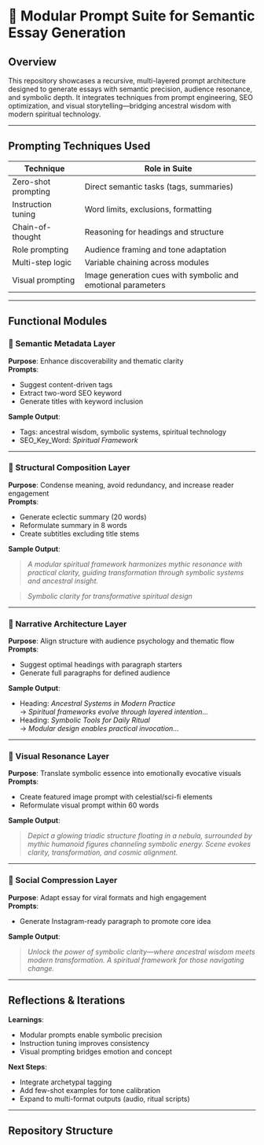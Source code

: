 # 🧿 Modular Prompt Suite for Semantic Essay Generation

## Overview

This repository showcases a recursive, multi-layered prompt architecture designed to generate essays with semantic precision, audience resonance, and symbolic depth. It integrates techniques from prompt engineering, SEO optimization, and visual storytelling—bridging ancestral wisdom with modern spiritual technology.

---

## Prompting Techniques Used

| Technique              | Role in Suite                          |
|------------------------|----------------------------------------|
| Zero-shot prompting    | Direct semantic tasks (tags, summaries) |
| Instruction tuning     | Word limits, exclusions, formatting     |
| Chain-of-thought       | Reasoning for headings and structure    |
| Role prompting         | Audience framing and tone adaptation    |
| Multi-step logic       | Variable chaining across modules        |
| Visual prompting       | Image generation cues with symbolic and emotional parameters |

---

## Functional Modules

### 🧩 Semantic Metadata Layer
**Purpose**: Enhance discoverability and thematic clarity  
**Prompts**:
- Suggest content-driven tags  
- Extract two-word SEO keyword  
- Generate titles with keyword inclusion

**Sample Output**:
- Tags: ancestral wisdom, symbolic systems, spiritual technology  
- SEO_Key_Word: *Spiritual Framework*

---

### 🧩 Structural Composition Layer
**Purpose**: Condense meaning, avoid redundancy, and increase reader engagement  
**Prompts**:
- Generate eclectic summary (20 words)  
- Reformulate summary in 8 words  
- Create subtitles excluding title stems

**Sample Output**:
> *A modular spiritual framework harmonizes mythic resonance with practical clarity, guiding transformation through symbolic systems and ancestral insight.*

> *Symbolic clarity for transformative spiritual design*

---

### 🧩 Narrative Architecture Layer
**Purpose**: Align structure with audience psychology and thematic flow  
**Prompts**:
- Suggest optimal headings with paragraph starters  
- Generate full paragraphs for defined audience

**Sample Output**:
- Heading: *Ancestral Systems in Modern Practice*  
  → *Spiritual frameworks evolve through layered intention…*  
- Heading: *Symbolic Tools for Daily Ritual*  
  → *Modular design enables practical invocation…*

---

### 🧩 Visual Resonance Layer
**Purpose**: Translate symbolic essence into emotionally evocative visuals  
**Prompts**:
- Create featured image prompt with celestial/sci-fi elements  
- Reformulate visual prompt within 60 words

**Sample Output**:
> *Depict a glowing triadic structure floating in a nebula, surrounded by mythic humanoid figures channeling symbolic energy. Scene evokes clarity, transformation, and cosmic alignment.*

---

### 🧩 Social Compression Layer
**Purpose**: Adapt essay for viral formats and high engagement  
**Prompts**:
- Generate Instagram-ready paragraph to promote core idea

**Sample Output**:
> *Unlock the power of symbolic clarity—where ancestral wisdom meets modern transformation. A spiritual framework for those navigating change.*

---

## Reflections & Iterations

**Learnings**:
- Modular prompts enable symbolic precision  
- Instruction tuning improves consistency  
- Visual prompting bridges emotion and concept  

**Next Steps**:
- Integrate archetypal tagging  
- Add few-shot examples for tone calibration  
- Expand to multi-format outputs (audio, ritual scripts)

---

## Repository Structure

